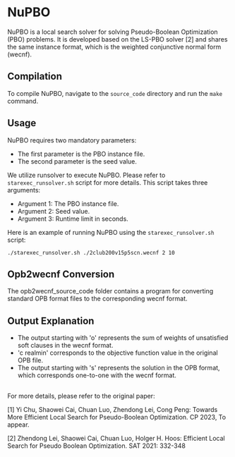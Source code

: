 # NuPBO

NuPBO is a local search solver for solving Pseudo-Boolean Optimization (PBO) problems. It is developed based on the LS-PBO solver [2] and shares the same instance format, which is the weighted conjunctive normal form (wecnf).

## Compilation

To compile NuPBO, navigate to the `source_code` directory and run the `make` command.

## Usage

NuPBO requires two mandatory parameters:
- The first parameter is the PBO instance file.
- The second parameter is the seed value.

We utilize runsolver to execute NuPBO. Please refer to `starexec_runsolver.sh` script for more details. This script takes three arguments:
- Argument 1: The PBO instance file.
- Argument 2: Seed value.
- Argument 3: Runtime limit in seconds.

Here is an example of running NuPBO using the `starexec_runsolver.sh` script:

```shell
./starexec_runsolver.sh ./2club200v15p5scn.wecnf 2 10
```

## Opb2wecnf Conversion
The opb2wecnf_source_code folder contains a program for converting standard OPB format files to the corresponding wecnf format.

## Output Explanation
- The output starting with 'o' represents the sum of weights of unsatisfied soft clauses in the wecnf format.
- 'c realmin' corresponds to the objective function value in the original OPB file.
- The output starting with 's' represents the solution in the OPB format, which corresponds one-to-one with the wecnf format.

## 
For more details, please refer to the original paper:

[1] Yi Chu, Shaowei Cai, Chuan Luo, Zhendong Lei, Cong Peng: Towards More Efficient Local Search for Pseudo-Boolean Optimization. CP 2023, To appear.

[2] Zhendong Lei, Shaowei Cai, Chuan Luo, Holger H. Hoos: Efficient Local Search for Pseudo Boolean Optimization. SAT 2021: 332-348